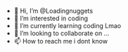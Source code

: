 - 👋 Hi, I’m @Loadingnuggets
- 👀 I’m interested in coding
- 🌱 I’m currently learning coding Lmao
- 💞️ I’m looking to collaborate on ...
- 📫 How to reach me i dont know

<!---
Loadingnuggets/Loadingnuggets is a ✨ special ✨ repository because its `README.md` (this file) appears on your GitHub profile.
You can click the Preview link to take a look at your changes.
--->
